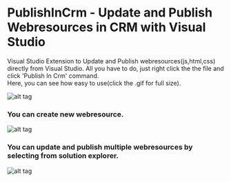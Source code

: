 # PublishInCrm - Update and Publish Webresources in CRM with Visual Studio
Visual Studio Extension to Update and Publish webresources(js,html,css) directly from Visual Studio. All you have to do, just right click the the file and click 'Publish In Crm' command.
</br>Here, you can see how easy to use(click the .gif for full size).

![alt tag](https://raw.githubusercontent.com/cemyabansu/PublishInCrm/master/gifs/howtouse.gif)

### You can create new webresource.

![alt tag](https://raw.githubusercontent.com/cemyabansu/PublishInCrm/master/gifs/howtocreate.gif)

### You can update and publish multiple webresources by selecting from solution explorer.

![alt tag](https://raw.githubusercontent.com/cemyabansu/PublishInCrm/master/gifs/howtomultiple.gif)
